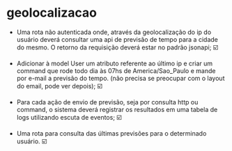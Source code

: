 # geolocalizacao

- Uma rota não autenticada onde, através da geolocalização do ip do usuário deverá consultar uma api de previsão de tempo para a cidade do mesmo. O retorno da requisição deverá estar no padrão jsonapi; ☑️

- Adicionar à model User um atributo referente ao último ip e criar um command que rode todo dia às 07hs de America/Sao_Paulo e mande por e-mail a previsão do tempo. (não precisa se preocupar com o layout do email, pode ver depois); ☑️

- Para cada ação de envio de previsão, seja por consulta http ou command, o sistema deverá registrar os resultados em uma tabela de logs utilizando escuta de eventos; ☑️

- Uma rota para consulta das últimas previsões para o determinado usuário. ☑️